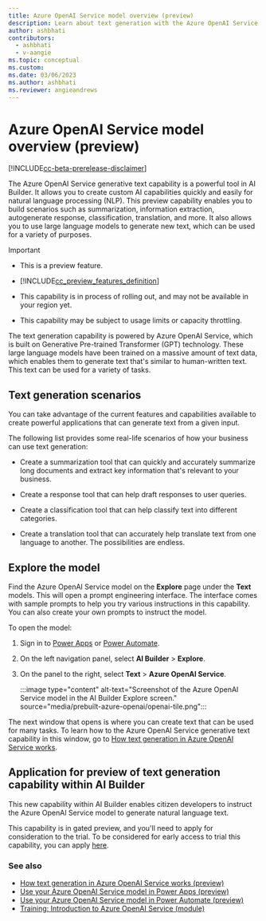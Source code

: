 ```yaml
---
title: Azure OpenAI Service model overview (preview)
description: Learn about text generation with the Azure OpenAI Service prebuilt AI Builder model.
author: ashbhati
contributors:
  - ashbhati
  - v-aangie
ms.topic: conceptual
ms.custom: 
ms.date: 03/06/2023
ms.author: ashbhati
ms.reviewer: angieandrews
---
```


# Azure OpenAI Service model overview (preview)

[!INCLUDE[cc-beta-prerelease-disclaimer](./includes/cc-beta-prerelease-disclaimer.md)]

The Azure OpenAI Service generative text capability is a powerful tool in AI Builder. It allows you to create custom AI capabilities quickly and easily for natural language processing (NLP). This preview capability enables you to build scenarios such as summarization, information extraction, autogenerate response, classification, translation, and more. It also allows you to use large language models to generate new text, which can be used for a variety of purposes.

> [!IMPORTANT]
>
> - This is a preview feature.
>
> - [!INCLUDE[cc_preview_features_definition](includes/cc-preview-features-definition.md)]
>
> - This capability is in process of rolling out, and may not be available in your region yet.
>
> - This capability  may be subject to usage limits or capacity throttling.

The text generation capability is powered by Azure OpenAI Service, which is built on Generative Pre-trained Transformer (GPT) technology. These large language models have been trained on a massive amount of text data, which enables them to generate text that's similar to human-written text. This text can be used for a variety of tasks.

## Text generation scenarios

You can take advantage of the current features and capabilities available to create powerful applications that can generate text from a given input. 

The following list provides some real-life scenarios of how your business can use text generation:

- Create a summarization tool that can quickly and accurately summarize long documents and extract key information that's relevant to your business.

- Create a response tool that can help draft responses to user queries.

- Create a classification tool that can help classify text into different categories.

- Create a translation tool that can accurately help translate text from one language to another. The possibilities are endless. 

## Explore the model

Find the Azure OpenAI Service model on the **Explore** page under the **Text** models. This will open a prompt engineering interface. The interface comes with sample prompts to help you try various instructions in this capability. You can also create your own prompts to instruct the model.

To open the model:

1. Sign in to [Power Apps](https://make.powerapps.com) or [Power Automate](https://make.powerautomate.com).

1. On the left navigation panel, select **AI Builder** > **Explore**.

1. On the panel to the right, select **Text** > **Azure OpenAI Service**.

    :::image type="content" alt-text="Screenshot of the Azure OpenAI Service model in the AI Builder Explore screen." source="media/prebuilt-azure-openai/openai-tile.png":::

The next window that opens is where you can create text that can be used for many tasks. To learn how to the Azure OpenAI Service generative text capability in this window, go to [How text generation in Azure OpenAI Service works](azure-openai-textgen.md).

## Application for preview of text generation capability within AI Builder

This new capability within AI Builder enables citizen developers to instruct the Azure OpenAI Service model to generate natural language text. 

This capability is in gated preview, and you'll need to apply for consideration to the trial. To be considered for early access to trial this capability, you can apply [here](https://forms.office.com/Pages/DesignPageV2.aspx?subpage=design&token=3241b6fa9d5a4b958858fea0318f7f87&id=v4j5cvGGr0GRqy180BHbR2LogRPRiTJDo1Rd8KnmcFRUMzlLTDZVQlJKSzNIWkVCMzE0VDFYVzk2QS4u).

### See also

- [How text generation in Azure OpenAI Service works (preview)](azure-openai-textgen.md)
- [Use your Azure OpenAI Service model in Power Apps (preview)](azure-openai-model-papp.md)
- [Use your Azure OpenAI Service model in Power Automate (preview)](azure-openai-model-pauto.md)
- [Training: Introduction to Azure OpenAI Service (module)](/training/modules/explore-azure-openai/)
